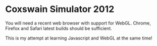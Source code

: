 Coxswain Simulator 2012
=======================

You will need a recent web browser with support for WebGL. Chrome, Firefox and Safari latest builds should be sufficient.

This is my attempt at learning Javascript and WebGL at the same time!